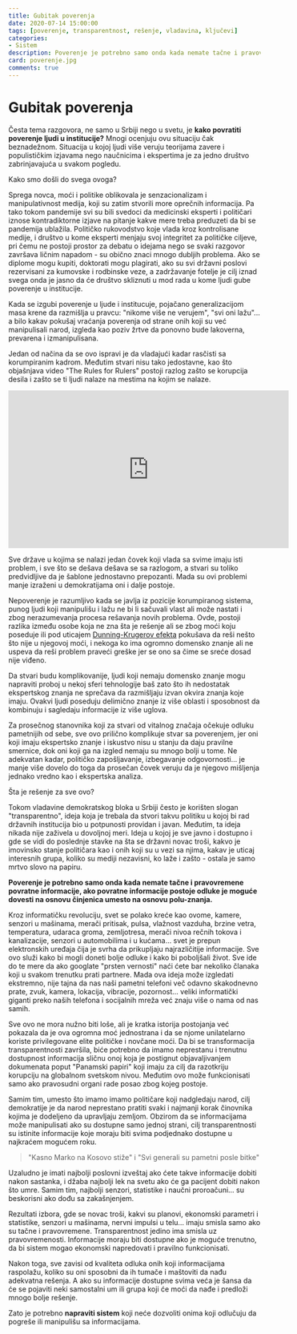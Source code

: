 ```yaml
---
title: Gubitak poverenja
date: 2020-07-14 15:00:00
tags: [poverenje, transparentnost, rešenje, vladavina, ključevi]
categories:
- Sistem 
description: Poverenje je potrebno samo onda kada nemate tačne i pravovremene povratne informacije, ako povratne informacije postoje...
card: poverenje.jpg
comments: true
---
```


<style>
    .img-mb-14 { margin-bottom: 14px; }
</style>


# Gubitak poverenja

Česta tema razgovora, ne samo u Srbiji nego u svetu, je **kako povratiti poverenje ljudi u institucije?** Mnogi ocenjuju ovu situaciju čak beznadežnom. Situacija u kojoj ljudi više veruju teorijama zavere i populističkim izjavama nego naučnicima i ekspertima je za jedno društvo zabrinjavajuća u svakom pogledu. 

Kako smo došli do svega ovoga?

Sprega novca, moći i politike oblikovala je senzacionalizam i manipulativnost medija, koji su zatim stvorili more oprečnih informacija. Pa tako tokom pandemije svi su bili svedoci da medicinski eksperti i političari iznose kontradiktorne izjave na pitanje kakve mere treba preduzeti da bi se pandemija ublažila.
Političko rukovodstvo koje vlada kroz kontrolisane medije, i društvo u kome eksperti menjaju svoj integritet za političke ciljeve, pri čemu ne postoji prostor za debatu o idejama nego se svaki razgovor završava ličnim napadom - su obično znaci mnogo dubljih problema. Ako se diplome mogu kupiti, doktorati mogu plagirati, ako su svi državni poslovi rezervisani za kumovske i rodbinske veze, a zadržavanje fotelje je cilj iznad svega onda je jasno da će društvo skliznuti u mod rada u kome ljudi gube poverenje u institucije.

Kada se izgubi poverenje u ljude i institucuje, pojačano generalizacijom masa krene da razmišlja u pravcu: "nikome više ne verujem", "svi oni lažu"... a bilo kakav pokušaj vraćanja poverenja od strane onih koji su već manipulisali narod, izgleda kao poziv žrtve da ponovno bude lakoverna, prevarena i izmanipulisana. 

Jedan od načina da se ovo ispravi je da vladajući kadar rasčisti sa korumpiranim kadrom. Međutim stvari nisu tako jedostavne, kao što objašnjava video "The Rules for Rulers" postoji razlog zašto se korupcija desila i zašto se ti ljudi nalaze na mestima na kojim se nalaze.

<iframe
    width="560"
    height="315"
    src="https://www.youtube.com/embed/rStL7niR7gs"
    frameborder="0"
    allow="accelerometer; autoplay; encrypted-media; gyroscope; picture-in-picture"
    allowfullscreen>
</iframe>

Sve države u kojima se nalazi jedan čovek koji vlada sa svime imaju isti problem, i sve što se dešava dešava se sa razlogom, a stvari su toliko predvidljive da je šablone jednostavno prepozanti. Mada su ovi problemi manje izraženi u demokratijama oni i dalje postoje.

Nepoverenje je razumljivo kada se javlja iz pozicije korumpiranog sistema, punog ljudi koji manipulišu i lažu ne bi li sačuvali vlast ali može nastati i zbog nerazumevanja procesa rešavanja novih problema. Ovde, postoji razlika između osobe koja ne zna šta je rešenje ali se zbog moći koju poseduje ili pod uticajem [Dunning-Krugerov efekta](https://sr.wikipedia.org/wiki/Daning%E2%80%94Krugerov_efekt) pokušava da reši nešto što nije u njegovoj moći, i nekoga ko ima ogromno domensko znanje ali ne uspeva da reši problem praveći greške jer se ono sa čime se sreće dosad nije viđeno.  

Da stvari budu komplikovanije, ljudi koji nemaju domensko znanje mogu napraviti proboj u nekoj sferi tehnologije baš zato što ih nedostatak ekspertskog znanja ne sprečava da razmišljaju izvan okvira znanja koje imaju. Ovakvi ljudi poseduju delimično znanje iz više oblasti i sposobnost da kombinuju i sagledaju informacije iz više uglova.

Za prosečnog stanovnika koji za stvari od vitalnog značaja očekuje odluku pametnijih od sebe, sve ovo prilično komplikuje stvar sa poverenjem, jer oni koji imaju ekspertsko znanje i iskustvo nisu u stanju da daju pravilne smernice, dok oni koji ga na izgled nemaju su mnogo bolji u tome. Ne adekvatan kadar, političko zapošljavanje, izbegavanje odgovornosti... je manje više dovelo do toga da prosečan čovek veruju da je njegovo mišljenja jednako vredno kao i ekspertska analiza.    

Šta je rešenje za sve ovo?

Tokom vladavine demokratskog bloka u Srbiji često je korišten slogan "transparentno", ideja koja je trebala da stvori takvu politiku u kojoj bi rad državnih institucija bio u potpunosti providan i javan. Međutim, ta ideja nikada nije zaživela u dovoljnoj meri. Ideja u kojoj je sve javno i dostupno i gde se vidi do poslednje stavke na šta se državni novac troši, kakvo je imovinsko stanje političara kao i onih koji su u vezi sa njima, kakav je uticaj interesnih grupa, koliko su mediji nezavisni, ko laže i zašto - ostala je samo mrtvo slovo na papiru.

**Poverenje je potrebno samo onda kada nemate tačne i pravovremene povratne informacije, ako povratne informacije postoje odluke je moguće dovesti na osnovu činjenica umesto na osnovu polu-znanja.**

Kroz informatičku revoluciju, svet se polako kreće kao ovome, kamere, senzori u mašinama, merači pritisak, pulsa, vlažnost vazduha, brzine vetra, temperatura, udaraca groma, zemljotresa, merači nivoa rečnih tokova i kanalizacije, senzori u automobilima i u kućama... svet je prepun elektronskih uređaja čija je svrha da prikupljaju najrazličitije informacije. Sve ovo služi kako bi mogli doneti bolje odluke i kako bi poboljšali život. Sve ide do te mere da ako googlate "prsten vernosti" naći ćete bar nekoliko članaka koji u svakom trenutku prati partnere. Mada ova ideja može izgledati ekstremno, nije tajna da nas naši pametni telefoni več odavno skakodnevno prate, zvuk, kamera, lokacija, vibracije, pozornost... veliki informatički giganti preko naših telefona i socijalnih mreža već znaju više o nama od nas samih.

Sve ovo ne mora nužno biti loše, ali je kratka istorija postojanja već pokazala da je ova ogromna moć jednostrana i da se njome unilatelarno koriste privilegovane elite političke i novčane moći. Da bi se transformacija transparentnosti završila, biće potrebno da imamo neprestanu i trenutnu dostupnost informacija sličnu onoj koja je postignut objavaljivanjem dokumenata poput "Panamski papiri" koji imaju za cilj da razotkriju korupciju na globalnom svetskom nivou. Međutim ovo može funkcionisati samo ako pravosudni organi rade posao zbog kojeg postoje.

Samim tim, umesto što imamo imamo političare koji nadgledaju narod, cilj demokratije je da narod neprestano pratiti svaki i najmanji korak činovnika kojima je dodeljeno da upravljaju zemljom. Obzirom da se informacijama može manipulisati ako su dostupne samo jednoj strani, cilj transparentnosti su istinite informacije koje moraju biti svima podjednako dostupne u najkraćem mogućem roku. 

> "Kasno Marko na Kosovo stiže" i "Svi generali su pametni posle bitke" 

Uzaludno je imati najbolji poslovni izveštaj ako ćete takve informacije dobiti nakon sastanka, i džaba najbolji lek na svetu ako će ga pacijent dobiti nakon što umre. Samim tim, najbolji senzori, statistike i naučni proroačuni... su beskorisni ako dođu sa zakašnjenjem. 

Rezultati izbora, gde se novac troši, kakvi su planovi, ekonomski parametri i statistike, senzori u mašinama, nervni impulsi u telu... imaju smisla samo ako su tačne i pravovremene. Transparentnost jedino ima smisla uz pravovremenosti. Informacije moraju biti dostupne ako je moguće trenutno, da bi sistem mogao ekonomski napredovati i pravilno funkcionisati.

Nakon toga, sve zavisi od kvaliteta odluka onih koji informacijama raspolažu, koliko su oni sposobni da ih tumače i maštoviti da nađu adekvatna rešenja. A ako su informacije dostupne svima veća je šansa da će se pojaviti neki samostalni um ili grupa koji će moći da nađe i predloži mnogo bolje rešenje.

Zato je potrebno **napraviti sistem** koji neće dozvoliti onima koji odlučuju da pogreše ili manipulišu sa informacijama.
